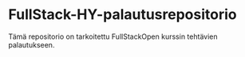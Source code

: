 # FullStack-HY-palautusrepositorio
Tämä repositorio on tarkoitettu FullStackOpen kurssin tehtävien palautukseen.
